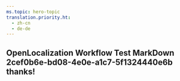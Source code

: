 ```yaml
---
ms.topic: hero-topic
translation.priority.ht: 
  - zh-cn
  - de-de
---
```

## OpenLocalization Workflow Test MarkDown 2cef0b6e-bd08-4e0e-a1c7-5f1324440e6b thanks!
